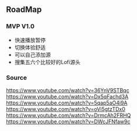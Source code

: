 ## RoadMap 

### MVP V1.0

- 快速播放暂停
- 切换体验舒适
- 可以自己添加源
- 搜集五六个比较好的Lofi源头


### Source 

https://www.youtube.com/watch?v=36YnV9STBqc
https://www.youtube.com/watch?v=Dx5qFachd3A
https://www.youtube.com/watch?v=5qap5aO4i9A
https://www.youtube.com/watch?v=oVi5gtzTDx0
https://www.youtube.com/watch?v=DrmcAh2FRHQ
https://www.youtube.com/watch?v=DWcJFNfaw9c
